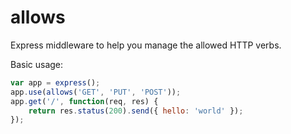 # allows

Express middleware to help you manage the allowed HTTP verbs.

Basic usage:
```javascript
var app = express();
app.use(allows('GET', 'PUT', 'POST'));
app.get('/', function(req, res) {
	return res.status(200).send({ hello: 'world' });
});
```
